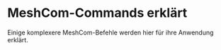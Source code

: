 # MeshCom-Commands erklärt

Einige komplexere MeshCom-Befehle werden hier für ihre Anwendung erklärt.

